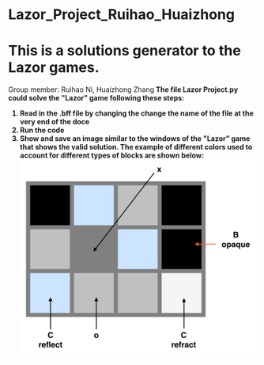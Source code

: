# Lazor_Project_Ruihao_Huaizhong
# This is a solutions generator to the Lazor games.
Group member: Ruihao Ni, Huaizhong Zhang<b>
The file Lazor Project.py could solve the "Lazor" game following these steps:<b>
1) Read in the .bff file by changing the change the name of the file at the very end of the doce<b>
2) Run the code<b>
3) Show and save an image similar to the windows of the "Lazor" game that shows the valid solution.
The example of different colors used to account for different types of blocks are shown below:
![Image text](https://github.com/arthurzhang434/Lazor_Project_Ruihao_Huaizhong/blob/master/sample.png)

